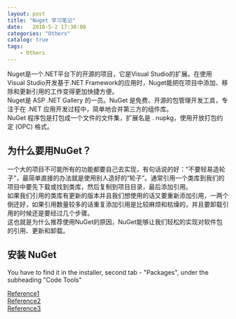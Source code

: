 ```yaml
---  
layout: post  
title: "Nuget 学习笔记"  
date:   2018-5-2 17:30:00   
categories: "Others"  
catalog: true  
tags:   
    - Others  
---  
```

  
 
Nuget是一个.NET平台下的开源的项目，它是Visual Studio的扩展。在使用Visual Studio开发基于.NET Framework的应用时，Nuget能把在项目中添加、移除和更新引用的工作变得更加快捷方便。  
Nuget是 ASP .NET Gallery 的一员。NuGet 是免费、开源的包管理开发工具，专注于在 .NET 应用开发过程中，简单地合并第三方的组件库。  
NuGet 程序包是打包成一个文件的文件集，扩展名是 . nupkg，使用开放打包约定 (OPC) 格式。  

## 为什么要用NuGet？

一个大的项目不可能所有的功能都要自己去实现，有句话说的好：“不要轻易造轮子”，最简单直接的办法就是使用别人造好的“轮子”。通常引用一个类库到我们的项目中要先下载或找到类库，然后复制到项目目录，最后添加引用。  
如果我们引用的类库有更新的版本并且我们想使用的话又要重新添加引用，一两个倒还好，如果引用数量较多的话重复添加引用是比较麻烦和枯燥的，并且要卸载引用的时候还是要经过几个步骤。  
这也就是为什么推荐使用NuGet的原因，NuGet能够让我们轻松的实现对软件包的引用、更新和卸载。  


## 安装 NuGet

You have to find it in the installer, second tab - "Packages", under the subheading "Code Tools"

[Reference1](https://www.cnblogs.com/ShaYeBlog/p/5552893.html)  
[Reference2](https://msdn.microsoft.com/zh-cn/magazine/hh547106.aspx)  
[Reference3](https://www.cnblogs.com/nizhenghua/p/6422078.html)  